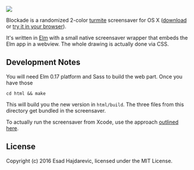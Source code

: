 <img src="https://raw.github.com/esad/blockade/master/inaction.gif">

Blockade is a randomized 2-color [turmite](https://en.wikipedia.org/wiki/Turmite) screensaver for OS X ([download](https://github.com/esad/blockade/releases) or [try it in your browser](https://esad.github.io/blockade)).

It's written in [Elm](http://elm-lang.org) with a small native screensaver wrapper that embeds the Elm app in a webview. The whole drawing is actually done via CSS.

## Development Notes

You will need Elm 0.17 platform and Sass to build the web part. Once you have those

    cd html && make

This will build you the new version in `html/build`. The three files from this directory get bundled in the screensaver.

To actually run the screensaver from Xcode, use the approach [outlined here](http://stackoverflow.com/questions/1101926/how-to-debug-a-screensaver-in-os-x/34929093#34929093).

## License

Copyright (c) 2016 Esad Hajdarevic, licensed under the MIT License.
